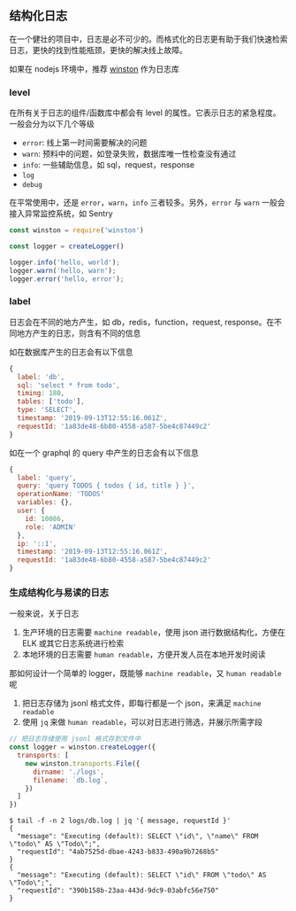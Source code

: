 ## 结构化日志

在一个健壮的项目中，日志是必不可少的。而格式化的日志更有助于我们快速检索日志，更快的找到性能瓶颈，更快的解决线上故障。

如果在 nodejs 环境中，推荐 [winston](https://github.com/winstonjs/winston) 作为日志库

### level

在所有关于日志的组件/函数库中都会有 level 的属性。它表示日志的紧急程度。一般会分为以下几个等级

+ `error`: 线上第一时间需要解决的问题
+ `warn`: 预料中的问题，如登录失败，数据库唯一性检查没有通过
+ `info`: 一些辅助信息，如 sql，request，response 
+ `log`
+ `debug`

在平常使用中，还是 `error`，`warn`，`info` 三者较多。另外，`error` 与 `warn` 一般会接入异常监控系统，如 Sentry

``` javascript
const winston = require('winston')

const logger = createLogger()

logger.info('hello, world');
logger.warn('hello, warn');
logger.error('hello, error');
```

### label

日志会在不同的地方产生，如 db，redis，function，request, response。在不同地方产生的日志，则含有不同的信息

如在数据库产生的日志会有以下信息

``` javascript
{
  label: 'db',
  sql: 'select * from todo',
  timing: 180,
  tables: ['todo'],
  type: 'SELECT',
  timestamp: '2019-09-13T12:55:16.061Z',
  requestId: '1a83de48-6b80-4558-a587-5be4c87449c2'
}
```

如在一个 graphql 的 query 中产生的日志会有以下信息

``` javascript
{
  label: 'query',
  query: 'query TODOS { todos { id, title } }',
  operationName: 'TODOS'
  variables: {},
  user: {
    id: 10086, 
    role: 'ADMIN'
  },
  ip: '::1',
  timestamp: '2019-09-13T12:55:16.061Z',
  requestId: '1a83de48-6b80-4558-a587-5be4c87449c2'
}
```

### 生成结构化与易读的日志

一般来说，关于日志

1. 生产环境的日志需要 `machine readable`，使用 json 进行数据结构化，方便在 ELK 或其它日志系统进行检索
1. 本地环境的日志需要 `human readable`，方便开发人员在本地开发时阅读

那如何设计一个简单的 logger，既能够 `machine readable`，又 `human readable` 呢

1. 把日志存储为 jsonl 格式文件，即每行都是一个 json，来满足 `machine readable`
1. 使用 `jq` 来做 `human readable`，可以对日志进行筛选，并展示所需字段

``` javascript
// 把日志存储使用 jsonl 格式存到文件中
const logger = winston.createLogger({
  transports: [
    new winston.transports.File({
      dirname: './logs',
      filename: `db.log`,
    })
  ]
})
```

``` shell
$ tail -f -n 2 logs/db.log | jq '{ message, requestId }'
{
  "message": "Executing (default): SELECT \"id\", \"name\" FROM \"todo\" AS \"Todo\";",
  "requestId": "4ab7525d-dbae-4243-b833-490a9b7268b5"
}
{
  "message": "Executing (default): SELECT \"id\" FROM \"todo\" AS \"Todo\";",
  "requestId": "390b158b-23aa-443d-9dc9-03abfc56e750"
}
```
